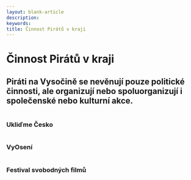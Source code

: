 ```yaml
---
layout: blank-article
description: 
keywords: 
title: Činnost Pirátů v kraji
---
```


<div class="pce-hero pce-hero--entry">
    <div class="pce-hero__content">
        <h1 class="c-page-title">Činnost Pirátů v kraji</h1>
        <h2 class="t-h4-alt">
          Piráti na Vysočině se nevěnují pouze politické činnosti, ale organizují nebo spoluorganizují i společenské nebo kulturní akce.
      </h2>
    </div>
</div>

<div class="o-section">
  <div class="row">
    <div class="columns medium-6">
      <div class="o-section-header o-section-header--bordered">
        <h3 class="o-section__heading t-h2-super">Ukliďme Česko</h3>
      </div>
    </div>
    <div class="columns medium-6">
      <div class="o-section-header o-section-header--bordered">
        <h3 class="o-section__heading t-h2-super">VyOsení</h3>
      </div>
    </div>
    <div class="columns medium-6">
      <div class="o-section-header o-section-header--bordered">
        <h3 class="o-section__heading t-h2-super">Festival svobodných filmů</h3>
      </div>
    </div>
  </div>
</div>
